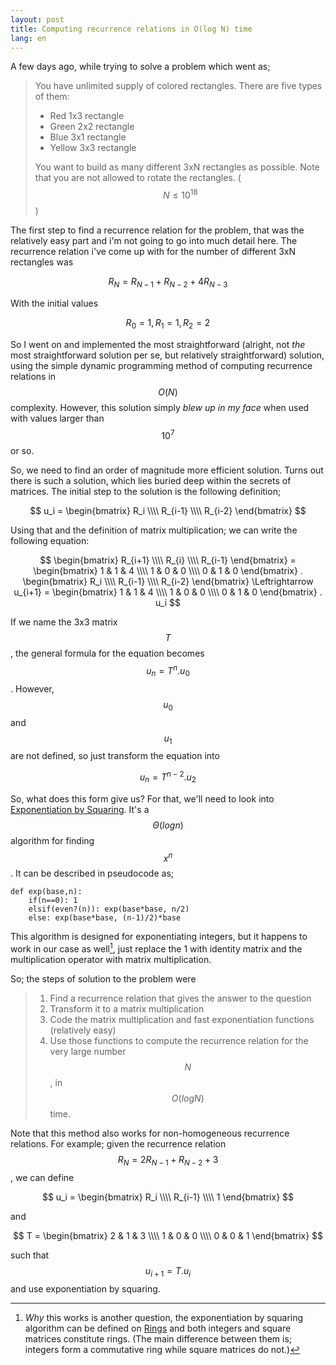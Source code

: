 ```yaml
---
layout: post
title: Computing recurrence relations in O(log N) time
lang: en
---
```

A few days ago, while trying to solve a problem which went as;

> You have unlimited supply of colored rectangles. There are five types of them:
>
> * Red 1x3 rectangle
> * Green 2x2 rectangle
> * Blue 3x1 rectangle
> * Yellow 3x3 rectangle
>
> You want to build as many different 3xN rectangles as possible. Note that you are not allowed to rotate the rectangles.
> ($$ N \leq 10^{18} $$)

The first step to find a recurrence relation for the problem, that was the relatively easy part and i'm not going to go into much detail here. The recurrence relation i've come up with for the number of different 3xN rectangles was 

$$ R_N = R_{N-1} + R_{N-2} + 4R_{N-3} $$

With the initial values

$$ R_0 = 1 , R_1 = 1 , R_2 = 2 $$

So I went on and implemented the most straightforward (alright, not _the_ most straightforward solution per se, but relatively straightforward) solution, using the simple dynamic programming method of computing recurrence relations in $$ O(N) $$ complexity. However, this solution simply _blew up in my face_ when used with values larger than $$ 10^{7} $$ or so. 

So, we need to find an order of magnitude more efficient solution. Turns out there is such a solution, which lies buried deep within the secrets of matrices. The initial step to the solution is the following definition;

$$ u_i = \begin{bmatrix} R_i \\\\ R_{i-1} \\\\ R_{i-2} \end{bmatrix} $$

Using that and the definition of matrix multiplication; we can write the following equation:

$$ 
\begin{bmatrix} R_{i+1} \\\\ R_{i} \\\\ R_{i-1} \end{bmatrix} = \begin{bmatrix} 1 & 1 & 4 \\\\ 1 & 0 & 0 \\\\ 0 & 1 & 0 \end{bmatrix} . \begin{bmatrix} R_i \\\\ R_{i-1} \\\\ R_{i-2} \end{bmatrix} 
\Leftrightarrow u_{i+1} = \begin{bmatrix} 1 & 1 & 4 \\\\ 1 & 0 & 0 \\\\ 0 & 1 & 0 \end{bmatrix} . u_i
$$

If we name the 3x3 matrix $$ T $$, the general formula for the equation becomes $$ u_n = T^n . u_0 $$. However, $$u_0$$ and $$u_1$$ are not defined, so just transform the equation into 

$$ u_n = T^{n-2} . u_2 $$

So, what does this form give us? For that, we'll need to look into [Exponentiation by Squaring](http://en.wikipedia.org/wiki/Exponentiation_by_squaring). It's a $$ \Theta(log n) $$ algorithm for finding $$x^n$$. It can be described in pseudocode as;

    def exp(base,n):
        if(n==0): 1
        elsif(even?(n)): exp(base*base, n/2)
        else: exp(base*base, (n-1)/2)*base

This algorithm is designed for exponentiating integers, but it happens to work in our case as well[^1], just replace the 1 with identity matrix and the multiplication operator with matrix multiplication. 

So; the steps of solution to the problem were

> 1. Find a recurrence relation that gives the answer to the question
> 1. Transform it to a matrix multiplication
> 1. Code the matrix multiplication and fast exponentiation functions (relatively easy)
> 1. Use those functions to compute the recurrence relation for the very large number $$N$$, in $$O(logN)$$ time.

Note that this method also works for non-homogeneous recurrence relations. For example; given the recurrence relation $$ R_N = 2R_{N-1} + R_{N-2}+3 $$, we can define 

$$ u_i = \begin{bmatrix} R_i \\\\ R_{i-1} \\\\ 1 \end{bmatrix} $$

and 

$$ T = \begin{bmatrix} 2 & 1 & 3 \\\\ 1 & 0 & 0 \\\\ 0 & 0 & 1 \end{bmatrix} $$

such that $$ u_{i+1} = T . u_i $$ and use exponentiation by squaring.

[^1]: _Why_ this works is another question, the exponentiation by squaring algorithm can be defined on [Rings](http://en.wikipedia.org/wiki/Ring_(mathematics)) and both integers and square matrices constitute rings. (The main difference between them is; integers form a commutative ring while square matrices do not.)